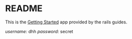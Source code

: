 # README

This is the [Getting Started](http://edgeguides.rubyonrails.org/getting_started.html) app provided by the rails guides.

_username:_ dhh
_password:_ secret
